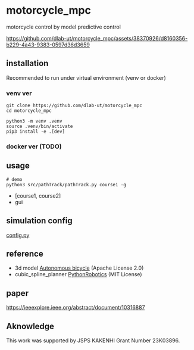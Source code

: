 # motorcycle_mpc
motorcycle control by model predictive control

https://github.com/dlab-ut/motorcycle_mpc/assets/38370926/d8160356-b229-4a43-9383-0597d36d3659


## installation
Recommended to run under virtual environment (venv or docker)

### venv ver
```
git clone https://github.com/dlab-ut/motorcycle_mpc
cd motorcycle_mpc

python3 -m venv .venv
source .venv/bin/activate
pip3 install -e .[dev]
```

### docker ver (TODO)



## usage
```
# demo 
python3 src/pathTrack/pathTrack.py course1 -g
```
- [course1, course2]
- gui

## simulation config
[config.py](src/pathTrack/config/config.py)

## reference
- 3d model [Autonomous bicycle](https://autonomous-bicycle.readthedocs.io/en/latest/) (Apache License 2.0)
- cubic_spline_planner [PythonRobotics](https://github.com/AtsushiSakai/PythonRobotics) (MIT License)

## paper 
https://ieeexplore.ieee.org/abstract/document/10316887

## Aknowledge
This work was supported by JSPS KAKENHI Grant Number 23K03896.

